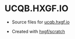 # UCQB.HXGF.IO

- Source files for [ucqb.hxgf.io](https://ucqb.hxgf.io)

- Created with [hxgf/scratch](https://github.com/hxgf/scratch)
